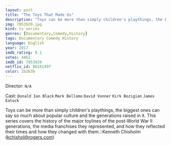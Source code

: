 ```yaml
---
layout: post
title: "The Toys That Made Us"
description: "Toys can be more than simply children's playthings, the biggest ones can say so much about popular culture and the generations raised in it. This series covers the history of the major toylines of the post-World War II generations, the media franchises they represented, and how they reflected their times and how they changed with them..."
img: 7053920.jpg
kind: tv series
genres: [Documentary,Comedy,History]
tags: Documentary Comedy History 
language: English
year: 2017
imdb_rating: 8.1
votes: 4462
imdb_id: 7053920
netflix_id: 80161497
color: 1b263b
---
```

Director: `N/A`  

Cast: `Donald Ian Black` `Mark Bellomo` `David Vonner` `Kirk Bozigian` `James Eatock` 

Toys can be more than simply children's playthings, the biggest ones can say so much about popular culture and the generations raised in it. This series covers the history of the major toylines of the post-World War II generations, the media franchises they represented, and how they reflected their times and how they changed with them.::Kenneth Chisholm (kchishol@rogers.com)